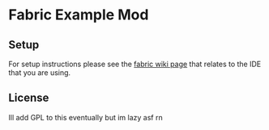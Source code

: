 # Fabric Example Mod

## Setup

For setup instructions please see the [fabric wiki page](https://fabricmc.net/wiki/tutorial:setup) that relates to the IDE that you are using.

## License

Ill add GPL to this eventually but im lazy asf rn
